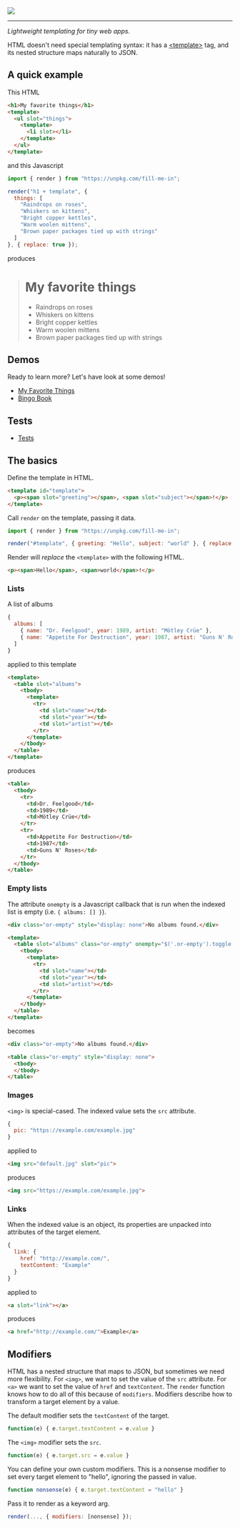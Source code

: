 ![](logo_transparent.png)

***

*Lightweight templating for tiny web apps.*

HTML doesn't need special templating syntax: it has a
[&lt;template&gt;](https://developer.mozilla.org/en-US/docs/Web/HTML/Element/template)
tag, and its nested structure maps naturally to JSON.

## A quick example

This HTML

```html
<h1>My favorite things</h1>
<template>
  <ul slot="things">
    <template>
      <li slot></li>
    </template>
  </ul>
</template>
```

and this Javascript

```javascript
import { render } from "https://unpkg.com/fill-me-in";

render("h1 + template", {
  things: [
    "Raindrops on roses",
    "Whiskers on kittens",
    "Bright copper kettles",
    "Warm woolen mittens",
    "Brown paper packages tied up with strings"
  ]
}, { replace: true });
```

produces

> # My favorite things
> - Raindrops on roses
> - Whiskers on kittens
> - Bright copper kettles
> - Warm woolen mittens
> - Brown paper packages tied up with strings

## Demos

Ready to learn more? Let's have look at some demos!

- [My Favorite Things](https://codepen.io/lcfrs/pen/mdbvmgd?editors=1010)
- [Bingo Book](https://codepen.io/lcfrs/pen/WNeMGNg/?editors=1010)

## Tests

- [Tests](https://lcfrs.org/fill-me-in/tests.html)

## The basics

Define the template in HTML.

```html
<template id="template">
  <p><span slot="greeting"></span>, <span slot="subject"></span>!</p>
</template>
```

Call `render` on the template, passing it data.

```javascript
import { render } from "https://unpkg.com/fill-me-in";

render("#template", { greeting: "Hello", subject: "world" }, { replace: true });
```

Render will *replace* the `<template>` with the following HTML.

```html
<p><span>Hello</span>, <span>world</span>!</p>
```

### Lists

A list of albums

```javascript
{
  albums: [
    { name: "Dr. Feelgood", year: 1989, artist: "Mötley Crüe" },
    { name: "Appetite For Destruction", year: 1987, artist: "Guns N' Roses" }
  ]
}
```

applied to this template

```html
<template>
  <table slot="albums">
    <tbody>
      <template>
        <tr>
          <td slot="name"></td>
          <td slot="year"></td>
          <td slot="artist"></td>
        </tr>
      </template>
    </tbody>
  </table>
</template>
```

produces

```html
<table>
  <tbody>
    <tr>
      <td>Dr. Feelgood</td>
      <td>1989</td>
      <td>Mötley Crüe</td>
    </tr>
    <tr>
      <td>Appetite For Destruction</td>
      <td>1987</td>
      <td>Guns N' Roses</td>
    </tr>
  </tbody>
</table>
```

### Empty lists

The attribute `onempty` is a Javascript callback that is run when the indexed
list is empty (i.e. `{ albums: [] }`).

```html
<div class="or-empty" style="display: none">No albums found.</div>

<template>
  <table slot="albums" class="or-empty" onempty="$('.or-empty').toggle()">
    <tbody>
      <template>
        <tr>
          <td slot="name"></td>
          <td slot="year"></td>
          <td slot="artist"></td>
        </tr>
      </template>
    </tbody>
  </table>
</template>
```

becomes

```html
<div class="or-empty">No albums found.</div>

<table class="or-empty" style="display: none">
  <tbody>
  </tbody>
</table>
```

### Images

`<img>` is special-cased. The indexed value sets the `src` attribute.

```javascript
{
  pic: "https://example.com/example.jpg"
}
```

applied to

```html
<img src="default.jpg" slot="pic">
```

produces

```html
<img src="https://example.com/example.jpg">
```

### Links

When the indexed value is an object, its properties are unpacked into
attributes of the target element.

```javascript
{
  link: {
    href: "http://example.com/",
    textContent: "Example"
  }
}
```

applied to

```html
<a slot="link"></a>
```

produces

```html
<a href="http://example.com/">Example</a>
```

## Modifiers

HTML has a nested structure that maps to JSON, but sometimes we need more
flexibility. For `<img>`, we want to set the value of the `src` attribute. For
`<a>` we want to set the value of `href` and `textContent`. The `render`
function knows how to do all of this because of `modifiers`. Modifiers describe
how to transform a target element by a value.

The default modifier sets the `textContent` of the target.

```javascript
function(e) { e.target.textContent = e.value }
```

The `<img>` modifier sets the `src`.

```javascript
function(e) { e.target.src = e.value }
```

You can define your own custom modifiers.  This is a nonsense modifier to set
every target element to "hello", ignoring the passed in value.

```javascript
function nonsense(e) { e.target.textContent = "hello" }
```

Pass it to render as a keyword arg.

```javascript
render(..., { modifiers: [nonsense] });
```
